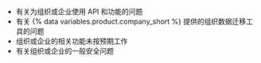 <ul><li>有关为组织或企业使用 API 和功能的问题</li><li>有关 {% data variables.product.company_short %} 提供的组织数据迁移工具的问题</li><li>组织或企业的相关功能未按预期工作</li><li>有关组织或企业的一般安全问题</li></ul>